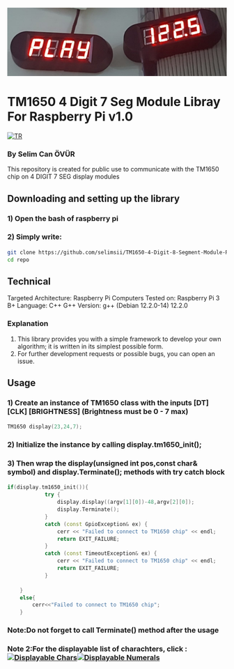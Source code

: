 ![Display Module](img/3.jpg)

# TM1650 4 Digit 7 Seg Module Libray For Raspberry Pi v1.0

[![TR](https://github.com/selimsii/TM1650-4-Digit-8-Segment-Module-Raspberry-Pi/blob/master/img/tr.svg)](README_TR.md)

### By Selim Can ÖVÜR

This repository is created for public use to communicate with the TM1650 chip on 4 DIGIT 7 SEG display modules


## Downloading and setting up the library

### 1) Open the bash of raspberry pi
### 2) Simply write:

```bash
git clone https://github.com/selimsii/TM1650-4-Digit-8-Segment-Module-Raspberry-Pi.git
cd repo
```

## Technical
Targeted Architecture: Raspberry Pi Computers
Tested on: Raspberry Pi 3 B+
Language: C++
G++ Version: g++ (Debian 12.2.0-14) 12.2.0



### Explanation

1) This library provides you with a simple framework to develop your own algorithm; it is written in its simplest possible form.
2) For further development requests or possible bugs, you can open an issue.

  
## Usage

### 1) Create an instance of TM1650 class with the inputs [DT] [CLK] [BRIGHTNESS] (Brightness must be 0 - 7 max)
```C++
TM1650 display(23,24,7);
```

### 2) Initialize the instance by calling display.tm1650_init(); 
### 3) Then wrap the display(unsigned int pos,const char& symbol) and display.Terminate(); methods with try catch block

```C++
if(display.tm1650_init()){
			try {   
				display.display((argv[1][0])-48,argv[2][0]);
				display.Terminate();
			}
			catch (const GpioException& ex) {
				cerr << "Failed to connect to TM1650 chip" << endl;
				return EXIT_FAILURE;
			}
			catch (const TimeoutException& ex) {
				cerr << "Failed to connect to TM1650 chip" << endl;
				return EXIT_FAILURE;
			}	
		
	}
	else{
		cerr<<"Failed to connect to TM1650 chip";
	}
```

### Note:Do not forget to call Terminate() method after the usage
### Note 2:For the displayable list of charachters, click : [![Displayable Chars](https://img.shields.io/badge/Button-Click%20Me-brightgreen)](https://github.com/selimsii/TM1650-4-Digit-8-Segment-Module-Raspberry-Pi/blob/master/img/Seven_seg_characthers.png)[![Displayable Numerals](https://img.shields.io/badge/Button-Click%20Me-brightgreen)](https://github.com/selimsii/TM1650-4-Digit-8-Segment-Module-Raspberry-Pi/blob/master/img/seven_seg_numbers.png)


